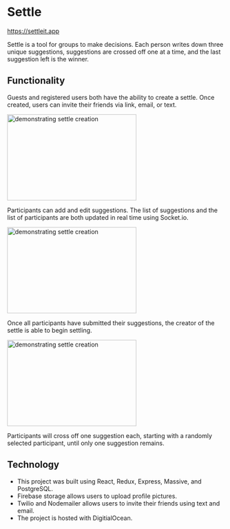 # Settle

https://settleit.app

Settle is a tool for groups to make decisions. Each person writes down three unique suggestions, suggestions are crossed off one at a time, and the last suggestion left is the winner.


## Functionality

Guests and registered users both have the ability to create a settle. Once created, users can invite their friends via link, email, or text. 

<img Height="200" Width="300" src="https://firebasestorage.googleapis.com/v0/b/settle-io.appspot.com/o/readme%2Fcreate-and-invite.gif?alt=media&token=2b6d57d0-425e-43f7-917b-8632eb0ee6f1" alt="demonstrating settle creation" />

Participants can add and edit suggestions. The list of suggestions and the list of participants are both updated in real time using Socket.io. 

<img Height="200" Width="300" src="https://firebasestorage.googleapis.com/v0/b/settle-io.appspot.com/o/readme%2Fadd-and-edit.gif?alt=media&token=964447c8-59d8-4ea7-b91d-ced2ab6dae12" alt="demonstrating settle creation" />

Once all participants have submitted their suggestions, the creator of the settle is able to begin settling.

<img Height="200" Width="300" src="https://firebasestorage.googleapis.com/v0/b/settle-io.appspot.com/o/readme%2Fstart-settle.gif?alt=media&token=2525d722-da45-4c7f-b767-a02ae9168ae0" alt="demonstrating settle creation" />

Participants will cross off one suggestion each, starting with a randomly selected participant, until only one suggestion remains. 

## Technology

<ul>
	<li>This project was built using React, Redux, Express, Massive, and PostgreSQL.</li>
	<li>Firebase storage allows users to upload profile pictures.</li>
	<li>Twilio and Nodemailer allows users to invite their friends using text and email.</li>
	<li>The project is hosted with DigitialOcean.</li>
</ul>
